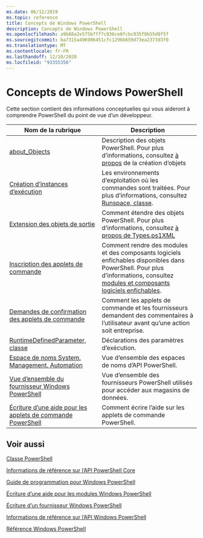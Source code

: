 ```yaml
---
ms.date: 06/12/2019
ms.topic: reference
title: Concepts de Windows PowerShell
description: Concepts de Windows PowerShell
ms.openlocfilehash: a9b88a2e575b7ff7c036ce0fcbc035f0b55d0f5f
ms.sourcegitcommit: ba7315a496986451cfc1296b659d73ea2373d3f0
ms.translationtype: MT
ms.contentlocale: fr-FR
ms.lasthandoff: 12/10/2020
ms.locfileid: "93355356"
---
```

# <a name="windows-powershell-concepts"></a>Concepts de Windows PowerShell

Cette section contient des informations conceptuelles qui vous aideront à comprendre PowerShell du point de vue d’un développeur.

|Nom de la rubrique|Description|
|----------------|-----------------|
|[about_Objects](/powershell/module/microsoft.powershell.core/about/about_objects)|Description des objets PowerShell. Pour plus d’informations, consultez [à propos](/powershell/module/microsoft.powershell.core/about/about_object_creation) de la création d’objets|
|[Création d’instances d’exécution](../hosting/creating-runspaces.md)|Les environnements d’exploitation où les commandes sont traitées. Pour plus d’informations, consultez [Runspace, classe](/dotnet/api/system.management.automation.runspaces.runspace).|
|[Extension des objets de sortie](../cmdlet/extending-output-objects.md)|Comment étendre des objets PowerShell. Pour plus d’informations, consultez [à propos de Types.ps1XML](/powershell/module/microsoft.powershell.core/about/about_types.ps1xml)|
|[Inscription des applets de commande](../cmdlet/registering-cmdlets.md)|Comment rendre des modules et des composants logiciels enfichables disponibles dans PowerShell. Pour plus d’informations, consultez [modules et composants logiciels enfichables](../cmdlet/modules-and-snap-ins.md).|
|[Demandes de confirmation des applets de commande](../cmdlet/requesting-confirmation-from-cmdlets.md)|Comment les applets de commande et les fournisseurs demandent des commentaires à l’utilisateur avant qu’une action soit entreprise.|
|[RuntimeDefinedParameter, classe](/dotnet/api/system.management.automation.runtimedefinedparameter)|Déclarations des paramètres d’exécution.|
|[Espace de noms System. Management. Automation](/dotnet/api/System.Management.Automation)|Vue d’ensemble des espaces de noms d’API PowerShell.|
|[Vue d’ensemble du fournisseur Windows PowerShell](../provider/windows-powershell-provider-overview.md)|Vue d’ensemble des fournisseurs PowerShell utilisés pour accéder aux magasins de données.|
|[Écriture d’une aide pour les applets de commande PowerShell](../help/writing-help-for-windows-powershell-cmdlets.md)|Comment écrire l’aide sur les applets de commande PowerShell.|

## <a name="see-also"></a>Voir aussi

[Classe PowerShell](/dotnet/api/system.management.automation.powershell)

[Informations de référence sur l’API PowerShell Core](/dotnet/api/?view=pscore-6.2.0&preserve-view=true)

[Guide de programmation pour Windows PowerShell](windows-powershell-programmer-s-guide.md)

[Écriture d’une aide pour les modules Windows PowerShell](../module/writing-help-for-windows-powershell-modules.md)

[Écriture d’un fournisseur Windows PowerShell](../provider/writing-a-windows-powershell-provider.md)

[Informations de référence sur l’API Windows PowerShell](/dotnet/api/?view=powershellsdk-1.1.0&preserve-view=true)

[Référence Windows PowerShell](../windows-powershell-reference.md)
